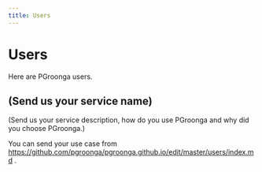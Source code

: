 ```yaml
---
title: Users
---
```


# Users

Here are PGroonga users.

## (Send us your service name)

(Send us your service description, how do you use PGroonga and why did you choose PGroonga.)

You can send your use case from https://github.com/pgroonga/pgroonga.github.io/edit/master/users/index.md .
